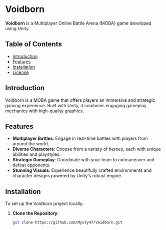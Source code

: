 # Voidborn

**Voidborn** is a Multiplayer Online Battle Arena (MOBA) game developed using Unity.

## Table of Contents

- [Introduction](#introduction)
- [Features](#features)
- [Installation](#installation)
- [License](#license)

## Introduction

Voidborn is a MOBA game that offers players an immersive and strategic gaming experience. Built with Unity, it combines engaging gameplay mechanics with high-quality graphics.

## Features

- **Multiplayer Battles**: Engage in real-time battles with players from around the world.
- **Diverse Characters**: Choose from a variety of heroes, each with unique abilities and playstyles.
- **Strategic Gameplay**: Coordinate with your team to outmaneuver and defeat opponents.
- **Stunning Visuals**: Experience beautifully crafted environments and character designs powered by Unity's robust engine.

## Installation

To set up the Voidborn project locally:

1. **Clone the Repository**:
   ```bash
   git clone https://github.com/Mysty47/Voidborn.git
